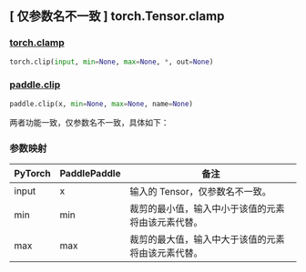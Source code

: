 ## [ 仅参数名不一致 ] torch.Tensor.clamp

### [torch.clamp](https://pytorch.org/docs/stable/generated/torch.clip.html?highlight=clip#torch.clip)

```python
torch.clip(input, min=None, max=None, *, out=None)
```

### [paddle.clip](https://www.paddlepaddle.org.cn/documentation/docs/zh/develop/api/paddle/clip_cn.html)

```python
paddle.clip(x, min=None, max=None, name=None)
```

两者功能一致，仅参数名不一致，具体如下：
### 参数映射
| PyTorch | PaddlePaddle | 备注                                               |
|---------|--------------| -------------------------------------------------- |
| input   | x            | 输入的 Tensor，仅参数名不一致。               |
| min     | min          | 裁剪的最小值，输入中小于该值的元素将由该元素代替。            |
| max     | max          | 裁剪的最大值，输入中大于该值的元素将由该元素代替。            |
